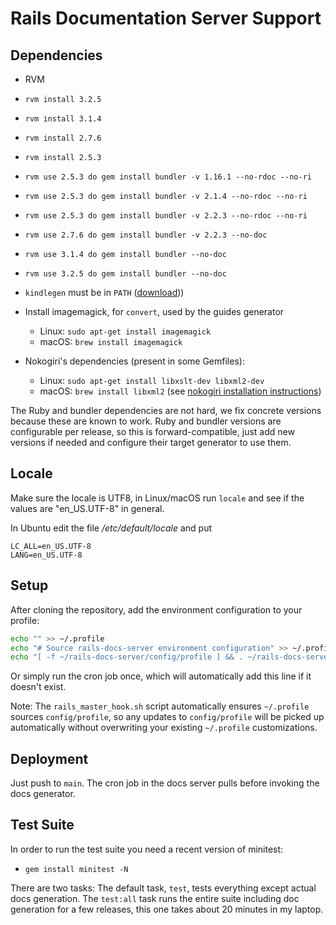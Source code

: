 # Rails Documentation Server Support

## Dependencies

* RVM

* `rvm install 3.2.5`

* `rvm install 3.1.4`

* `rvm install 2.7.6`

* `rvm install 2.5.3`

* `rvm use 2.5.3 do gem install bundler -v 1.16.1 --no-rdoc --no-ri`

* `rvm use 2.5.3 do gem install bundler -v 2.1.4 --no-rdoc --no-ri`

* `rvm use 2.5.3 do gem install bundler -v 2.2.3 --no-rdoc --no-ri`

* `rvm use 2.7.6 do gem install bundler -v 2.2.3 --no-doc`

* `rvm use 3.1.4 do gem install bundler --no-doc`

* `rvm use 3.2.5 do gem install bundler --no-doc`

* `kindlegen` must be in `PATH` ([download](http://www.amazon.com/gp/feature.html?docId=1000765211)))

* Install imagemagick, for `convert`, used by the guides generator
  - Linux: `sudo apt-get install imagemagick`
  - macOS: `brew install imagemagick`

* Nokogiri's dependencies (present in some Gemfiles):
  - Linux: `sudo apt-get install libxslt-dev libxml2-dev`
  - macOS: `brew install libxml2` (see [nokogiri installation instructions](https://nokogiri.org/tutorials/installing_nokogiri.html))

The Ruby and bundler dependencies are not hard, we fix concrete versions because
these are known to work. Ruby and bundler versions are configurable per release,
so this is forward-compatible, just add new versions if needed and configure
their target generator to use them.

## Locale

Make sure the locale is UTF8, in Linux/macOS run `locale` and see if the values are
"en\_US.UTF-8" in general.

In Ubuntu edit the file _/etc/default/locale_ and put

```
LC_ALL=en_US.UTF-8
LANG=en_US.UTF-8
```

## Setup

After cloning the repository, add the environment configuration to your profile:

```bash
echo "" >> ~/.profile
echo "# Source rails-docs-server environment configuration" >> ~/.profile
echo "[ -f ~/rails-docs-server/config/profile ] && . ~/rails-docs-server/config/profile" >> ~/.profile
```

Or simply run the cron job once, which will automatically add this line if it doesn't exist.

Note: The `rails_master_hook.sh` script automatically ensures `~/.profile` sources `config/profile`, so any updates to `config/profile` will be picked up automatically without overwriting your existing `~/.profile` customizations.

## Deployment

Just push to `main`. The cron job in the docs server pulls before invoking
the docs generator.

## Test Suite

In order to run the test suite you need a recent version of minitest:

* `gem install minitest -N`

There are two tasks: The default task, `test`, tests everything except actual
docs generation. The `test:all` task runs the entire suite including doc
generation for a few releases, this one takes about 20 minutes in my laptop.

